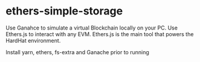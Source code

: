 # ethers-simple-storage

Use Ganahce to simulate a virtual Blockchain locally on your PC.
Use Ethers.js to interact with any EVM.
Ethers.js is the main tool that powers the HardHat environment.

Install yarn, ethers, fs-extra and Ganache prior to running

